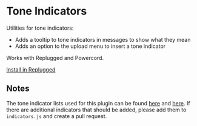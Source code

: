 # Tone Indicators

Utilities for tone indicators:

-   Adds a tooltip to tone indicators in messages to show what they mean
-   Adds an option to the upload menu to insert a tone indicator

Works with Replugged and Powercord.

[Install in Replugged](https://replugged.dev/install?url=asportnoy/tone-indicators)

## Notes

The tone indicator lists used for this plugin can be found [here](https://toneindicators.carrd.co/#masterlist) and [here](https://tonetags.carrd.co/#masterlist). If there are additional indicators that should be added, please add them to `indicators.js` and create a pull request.
